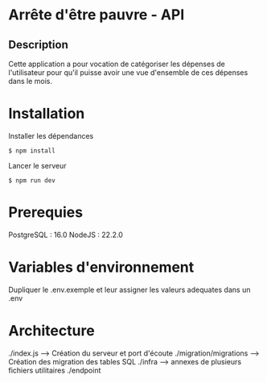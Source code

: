 # Arrête d'être pauvre - API

## Description

Cette application a pour vocation de catégoriser les dépenses de l'utilisateur pour qu'il puisse avoir une vue d'ensemble de ces dépenses dans le mois.

# Installation

Installer les dépendances 

```$ npm install```

Lancer le serveur 

```$ npm run dev```

# Prerequies

PostgreSQL : 16.0
NodeJS : 22.2.0

# Variables d'environnement

Dupliquer le .env.exemple et leur assigner les valeurs adequates dans un .env

# Architecture

./index.js -->  Création du serveur et port d'écoute 
./migration/migrations --> Création des migration des tables SQL
./infra --> annexes de plusieurs fichiers utilitaires
./endpoint


